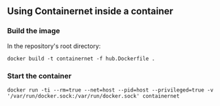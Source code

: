 ## Using Containernet inside a container

### Build the image

In the repository's root directory:

```
docker build -t containernet -f hub.Dockerfile .
```


### Start the container

```
docker run -ti --rm=true --net=host --pid=host --privileged=true -v '/var/run/docker.sock:/var/run/docker.sock' containernet
```